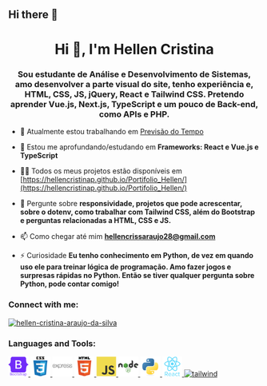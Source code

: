 ## Hi there 👋

<h1 align="center">Hi 👋, I'm Hellen Cristina</h1>
<h3 align="center">Sou estudante de Análise e Desenvolvimento de Sistemas, amo desenvolver a parte visual do site, tenho experiência e, HTML, CSS, JS, jQuery, React e Tailwind CSS. Pretendo aprender Vue.js, Next.js, TypeScript e um pouco de Back-end, como APIs e PHP.</h3>

- 🔭 Atualmente estou trabalhando em [Previsão do Tempo](https://github.com/HellenCristinaP/previsao_do_tempo/tree/main)

- 🌱 Estou me aprofundando/estudando em **Frameworks: React e Vue.js e TypeScript**

- 👨‍💻 Todos os meus projetos estão disponíveis em [https://hellencristinap.github.io/Portifolio_Hellen/](https://hellencristinap.github.io/Portifolio_Hellen/)

- 💬 Pergunte sobre **responsividade, projetos que pode acrescentar, sobre o dotenv, como trabalhar com Tailwind CSS, além do Bootstrap e perguntas relacionadas a HTML, CSS e JS.**

- 📫 Como chegar até mim **hellencrissaraujo28@gmail.com**

- ⚡ Curiosidade **Eu tenho conhecimento em Python, de vez em quando uso ele para treinar lógica de programação. Amo fazer jogos e surpresas rápidas no Python. Então se tiver qualquer pergunta sobre Python, pode contar comigo!**

<h3 align="left">Connect with me:</h3>
<p align="left">
<a href="https://linkedin.com/in/hellen-cristina-araujo-da-silva" target="blank"><img align="center" src="https://raw.githubusercontent.com/rahuldkjain/github-profile-readme-generator/master/src/images/icons/Social/linked-in-alt.svg" alt="hellen-cristina-araujo-da-silva" height="30" width="40" /></a>
</p>

<h3 align="left">Languages and Tools:</h3>
<p align="left"> <a href="https://getbootstrap.com" target="_blank" rel="noreferrer"> <img src="https://raw.githubusercontent.com/devicons/devicon/master/icons/bootstrap/bootstrap-plain-wordmark.svg" alt="bootstrap" width="40" height="40"/> </a> <a href="https://www.w3schools.com/css/" target="_blank" rel="noreferrer"> <img src="https://raw.githubusercontent.com/devicons/devicon/master/icons/css3/css3-original-wordmark.svg" alt="css3" width="40" height="40"/> </a> <a href="https://expressjs.com" target="_blank" rel="noreferrer"> <img src="https://raw.githubusercontent.com/devicons/devicon/master/icons/express/express-original-wordmark.svg" alt="express" width="40" height="40"/> </a> <a href="https://www.w3.org/html/" target="_blank" rel="noreferrer"> <img src="https://raw.githubusercontent.com/devicons/devicon/master/icons/html5/html5-original-wordmark.svg" alt="html5" width="40" height="40"/> </a> <a href="https://developer.mozilla.org/en-US/docs/Web/JavaScript" target="_blank" rel="noreferrer"> <img src="https://raw.githubusercontent.com/devicons/devicon/master/icons/javascript/javascript-original.svg" alt="javascript" width="40" height="40"/> </a> <a href="https://nodejs.org" target="_blank" rel="noreferrer"> <img src="https://raw.githubusercontent.com/devicons/devicon/master/icons/nodejs/nodejs-original-wordmark.svg" alt="nodejs" width="40" height="40"/> </a> <a href="https://www.python.org" target="_blank" rel="noreferrer"> <img src="https://raw.githubusercontent.com/devicons/devicon/master/icons/python/python-original.svg" alt="python" width="40" height="40"/> </a> <a href="https://reactjs.org/" target="_blank" rel="noreferrer"> <img src="https://raw.githubusercontent.com/devicons/devicon/master/icons/react/react-original-wordmark.svg" alt="react" width="40" height="40"/> </a> <a href="https://tailwindcss.com/" target="_blank" rel="noreferrer"> <img src="https://www.vectorlogo.zone/logos/tailwindcss/tailwindcss-icon.svg" alt="tailwind" width="40" height="40"/> </a> </p>

